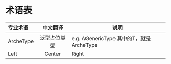 # 术语表

专业术语      | 中文翻译        | 说明
:----------- | :-----------: | -----------
ArcheType    | 泛型占位类型    | e.g. AGenericType<T> 其中的T，就是ArcheType
Left         | Center        | Right
